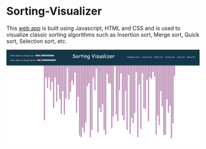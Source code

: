 # Sorting-Visualizer
This [web app](https://abhishekbhamare.github.io/Sorting-Visualizer/) is built using Javascript, HTML and CSS and is used to visualize classic sorting algorithms such as Insertion sort, Merge sort, Quick sort, Selection sort, etc.

![Screenshot](https://github.com/AbhishekBhamare/Sorting-Visualizer/blob/AbhishekBhamare-patch-1/Screenshot.png)

